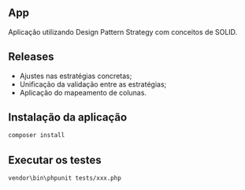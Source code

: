 ## App
Aplicação utilizando Design Pattern Strategy com conceitos de SOLID.

## Releases
* Ajustes nas estratégias concretas;
* Unificação da validação entre as estratégias;
* Aplicação do mapeamento de colunas.

## Instalação da aplicação

```bash
composer install
```

## Executar os testes

```bash
vendor\bin\phpunit tests/xxx.php
```